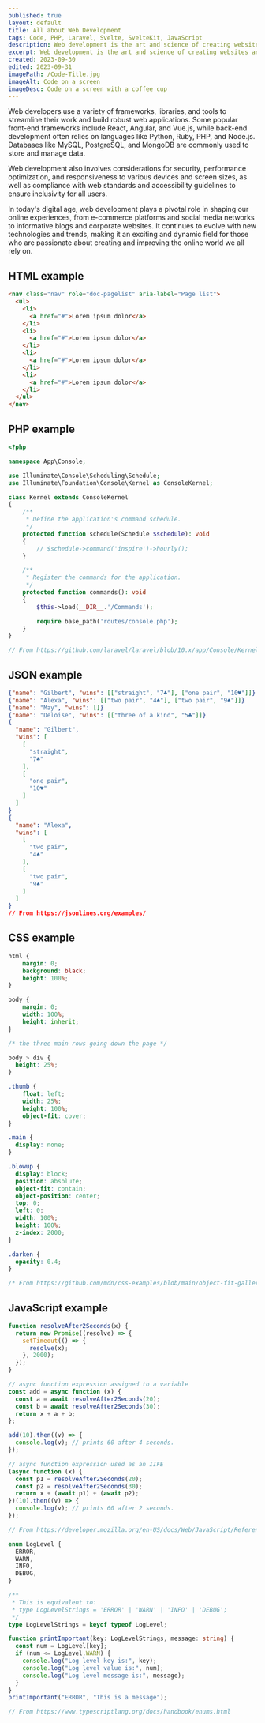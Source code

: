 ```yaml
---
published: true
layout: default
title: All about Web Development
tags: Code, PHP, Laravel, Svelte, SvelteKit, JavaScript 
description: Web development is the art and science of creating websites and web applications that are accessible and functional on the internet. 
excerpt: Web development is the art and science of creating websites and web applications that are accessible and functional on the internet. It encompasses a wide range of skills and technologies, making it a dynamic and constantly evolving field.
created: 2023-09-30
edited: 2023-09-31
imagePath: /Code-Title.jpg
imageAlt: Code on a screen
imageDesc: Code on a screen with a coffee cup
---
```


  <!-- <script context="module"> -->
<script>
  // import Img from '$lib/components/Img.svelte';
  // import { width, height, format, src } from './Code-Title.jpg?w=900&format=webp&as=metadata';
  // import Code2 from'./Code2.jpg?w=300&format=webp&as=metadata';
  // import CodeTitle from './Code-Title.jpg?w=900&format=webp&as=metadata';
  // console.log('Code page',{width, height, format, src}, CodeTitle );
// import {page} from '$app/stores';
// console.log('Code page',$page.data.ArticleMeta.path );
// ?w=500;900;1200&format=avif&as=srcset
// import CodeTitle from './Code-Title.jpg';
// console.log(CodeTitle);
// console.log('Code page',{...$$restProps} );
// export absPath;
// metadata.absPath = $page.data.ArticleMeta.path.replace(/\/\+page\.md$/,'');
// console.log('Code page',import.meta.path );
 
</script>

<!-- <Img src={src}/> -->
<!-- <Img code={"./Code2.jpg"}> -->
<!-- <Img image={Code2}>
This is an image with a Laptop and a coffee cup
</Img> -->


<!-- ![Code](./Code2.jpg?w=300&format=webp&as=metadata) -->

 

Web developers use a variety of frameworks, libraries, and tools to streamline their work and build robust web applications. Some popular front-end frameworks include React, Angular, and Vue.js, while back-end development often relies on languages like Python, Ruby, PHP, and Node.js. Databases like MySQL, PostgreSQL, and MongoDB are commonly used to store and manage data.

Web development also involves considerations for security, performance optimization, and responsiveness to various devices and screen sizes, as well as compliance with web standards and accessibility guidelines to ensure inclusivity for all users.

In today's digital age, web development plays a pivotal role in shaping our online experiences, from e-commerce platforms and social media networks to informative blogs and corporate websites. It continues to evolve with new technologies and trends, making it an exciting and dynamic field for those who are passionate about creating and improving the online world we all rely on.




## HTML example

```html
<nav class="nav" role="doc-pagelist" aria-label="Page list">
  <ul>
    <li>
      <a href="#">Lorem ipsum dolor</a>
    </li>
    <li>
      <a href="#">Lorem ipsum dolor</a>
    </li>
    <li>
      <a href="#">Lorem ipsum dolor</a>
    </li>
    <li>
      <a href="#">Lorem ipsum dolor</a>
    </li>
  </ul>
</nav>
```



## PHP example

```php {1,3-5,8}
<?php

namespace App\Console;

use Illuminate\Console\Scheduling\Schedule;
use Illuminate\Foundation\Console\Kernel as ConsoleKernel;

class Kernel extends ConsoleKernel
{
    /**
     * Define the application's command schedule.
     */
    protected function schedule(Schedule $schedule): void
    {
        // $schedule->command('inspire')->hourly();
    }

    /**
     * Register the commands for the application.
     */
    protected function commands(): void
    {
        $this->load(__DIR__.'/Commands');

        require base_path('routes/console.php');
    }
}

// From https://github.com/laravel/laravel/blob/10.x/app/Console/Kernel.php
```


## JSON example

```json
{"name": "Gilbert", "wins": [["straight", "7♣"], ["one pair", "10♥"]]}
{"name": "Alexa", "wins": [["two pair", "4♠"], ["two pair", "9♠"]]}
{"name": "May", "wins": []}
{"name": "Deloise", "wins": [["three of a kind", "5♣"]]}
{
  "name": "Gilbert",
  "wins": [
    [
      "straight",
      "7♣"
    ],
    [
      "one pair",
      "10♥"
    ]
  ]
}
{
  "name": "Alexa",
  "wins": [
    [
      "two pair",
      "4♠"
    ],
    [
      "two pair",
      "9♠"
    ]
  ]
}
// From https://jsonlines.org/examples/
```


## CSS example

```css
html {
	margin: 0;
	background: black;
	height: 100%;
}

body {
	margin: 0;
	width: 100%;
	height: inherit;
}

/* the three main rows going down the page */

body > div {
  height: 25%;
}

.thumb {
	float: left;
	width: 25%;
	height: 100%;
	object-fit: cover;
}

.main {
  display: none;
}

.blowup {
  display: block;
  position: absolute;
  object-fit: contain;
  object-position: center;
  top: 0;
  left: 0;
  width: 100%;
  height: 100%;
  z-index: 2000;
}

.darken {
  opacity: 0.4;
}

/* From https://github.com/mdn/css-examples/blob/main/object-fit-gallery/style.css */

```

## JavaScript example


```js
function resolveAfter2Seconds(x) {
  return new Promise((resolve) => {
    setTimeout(() => {
      resolve(x);
    }, 2000);
  });
}

// async function expression assigned to a variable
const add = async function (x) {
  const a = await resolveAfter2Seconds(20);
  const b = await resolveAfter2Seconds(30);
  return x + a + b;
};

add(10).then((v) => {
  console.log(v); // prints 60 after 4 seconds.
});

// async function expression used as an IIFE
(async function (x) {
  const p1 = resolveAfter2Seconds(20);
  const p2 = resolveAfter2Seconds(30);
  return x + (await p1) + (await p2);
})(10).then((v) => {
  console.log(v); // prints 60 after 2 seconds.
});

// From https://developer.mozilla.org/en-US/docs/Web/JavaScript/Reference/Operators/async_function

```

```ts
enum LogLevel {
  ERROR,
  WARN,
  INFO,
  DEBUG,
}

/**
 * This is equivalent to:
 * type LogLevelStrings = 'ERROR' | 'WARN' | 'INFO' | 'DEBUG';
 */
type LogLevelStrings = keyof typeof LogLevel;

function printImportant(key: LogLevelStrings, message: string) {
  const num = LogLevel[key];
  if (num <= LogLevel.WARN) {
    console.log("Log level key is:", key);
    console.log("Log level value is:", num);
    console.log("Log level message is:", message);
  }
}
printImportant("ERROR", "This is a message");

// From https://www.typescriptlang.org/docs/handbook/enums.html

```
